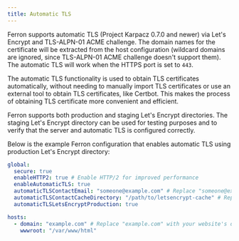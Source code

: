 ```yaml
---
title: Automatic TLS
---
```


Ferron supports automatic TLS (Project Karpacz 0.7.0 and newer) via Let's Encrypt and TLS-ALPN-01 ACME challenge. The domain names for the certificate will be extracted from the host configuration (wildcard domains are ignored, since TLS-ALPN-01 ACME challenge doesn't support them). The automatic TLS will work when the HTTPS port is set to `443`.

The automatic TLS functionality is used to obtain TLS certificates automatically, without needing to manually import TLS certificates or use an external tool to obtain TLS certificates, like Certbot. This makes the process of obtaining TLS certificate more convenient and efficient.

Ferron supports both production and staging Let's Encrypt directories. The staging Let's Encrypt directory can be used for testing purposes and to verify that the server and automatic TLS is configured correctly.

Below is the example Ferron configuration that enables automatic TLS using production Let's Encrypt directory:

```yaml
global:
  secure: true
  enableHTTP2: true # Enable HTTP/2 for improved performance
  enableAutomaticTLS: true
  automaticTLSContactEmail: "someone@example.com" # Replace "someone@example.com" with actual email address
  automaticTLSContactCacheDirectory: "/path/to/letsencrypt-cache" # Replace "/path/to/letsencrypt-cache" with actual cache directory. Optional property, but recommended
  automaticTLSLetsEncryptProduction: true

hosts:
  - domain: "example.com" # Replace "example.com" with your website's domain name
    wwwroot: "/var/www/html"
```
